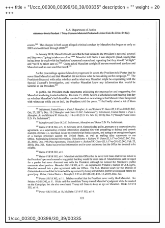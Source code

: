 +++
title = "1/ccc_00300_00399/30_39/00335"
description = ""
weight = 20
+++

<table style="border:2px solid black;max-width:800px;max-height:800px;" 
><tr><td>
<img class="center-fit-jpg"
src="/jpg_/jpg_mueller_report_searchable_335.jpg">
1/ccc_00300_00399/30_39/00335
</img></td></tr></table>
